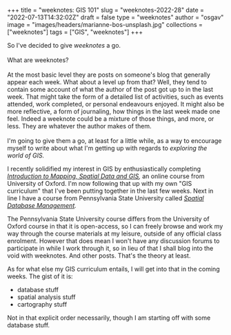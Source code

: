 
+++
title = "weeknotes: GIS 101"
slug = "weeknotes-2022-28"
date = "2022-07-13T14:32:02Z"
draft = false
type = "weeknotes"
author = "osgav"
image = "images/headers/marianne-bos-unsplash.jpg"
collections = ["weeknotes"]
tags = ["GIS", "weeknotes"]
+++

So I've decided to give *weeknotes* a go. 
<br><br>
What are weeknotes? 
<br><br>
At the most basic level they are posts on someone's blog that generally appear each week. What about a level up from that? Well, they tend to contain some account of what the author of the post got up to in the last week. That might take the form of a detailed list of activities, such as events attended, work completed, or personal endeavours enjoyed. It might also be more reflective, a form of journaling, how things in the last week made one feel. Indeed a weeknote could be a mixture of those things, and more, or less. They are whatever the author makes of them. 
<br><br>
I'm going to give them a go, at least for a little while, as a way to encourage myself to write about what I'm getting up with regards to *exploring the world of GIS.* 

<!--more-->

I recently solidified my interest in GIS by enthusiastically completing *[Introduction to Mapping, Spatial Data and GIS](https://www.conted.ox.ac.uk/courses/introducing-mapping-spatial-data-and-gis-online),* an online course from University of Oxford. I'm now following that up with my own "GIS curriculum" that I've been putting together in the last few weeks. Next in line I have a course from Pennsylvania State University called *[Spatial Database Management](https://roam.libraries.psu.edu/node/1357).* 

The Pennsylvania State University course differs from the University of Oxford course in that it is open-access, so I can freely browse and work my way through the course materials at my leisure, outside of any official class enrolment. However that does mean I won't have any discussion forums to participate in while I work through it, so in lieu of that I shall blog into the void with weeknotes. And other posts. That's the theory at least.

As for what else my GIS curriculum entails, I will get into that in the coming weeks. The gist of it is:

- database stuff
- spatial analysis stuff
- cartography stuff

Not in that explicit order necessarily, though I am starting off with some database stuff.

